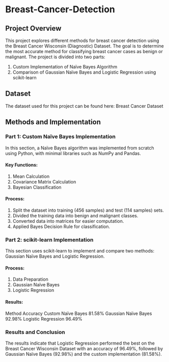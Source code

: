 # Breast-Cancer-Detection

## Project Overview
This project explores different methods for breast cancer detection using the Breast Cancer Wisconsin (Diagnostic) Dataset. The goal is to determine the most accurate method for classifying breast cancer cases as benign or malignant. The project is divided into two parts:

1. Custom Implementation of Naïve Bayes Algorithm
2. Comparison of Gaussian Naïve Bayes and Logistic Regression using scikit-learn


## Dataset
The dataset used for this project can be found here: Breast Cancer Dataset

## Methods and Implementation
### Part 1: Custom Naïve Bayes Implementation
In this section, a Naïve Bayes algorithm was implemented from scratch using Python, with minimal libraries such as NumPy and Pandas.

#### Key Functions:
1. Mean Calculation
2. Covariance Matrix Calculation
3. Bayesian Classification

#### Process:
1. Split the dataset into training (456 samples) and test (114 samples) sets.
2.  Divided the training data into benign and malignant classes.
3.   Converted data into matrices for easier computation.
4.    Applied Bayes Decision Rule for classification.

### Part 2: scikit-learn Implementation
This section uses scikit-learn to implement and compare two methods: Gaussian Naïve Bayes and Logistic Regression.

#### Process:
1. Data Preparation
2. Gaussian Naïve Bayes
3. Logistic Regression

#### Results:
Method	Accuracy
Custom Naïve Bayes	81.58%
Gaussian Naïve Bayes	92.98%
Logistic Regression	96.49%


### Results and Conclusion
The results indicate that Logistic Regression performed the best on the Breast Cancer Wisconsin Dataset with an accuracy of 96.49%, followed by Gaussian Naïve Bayes (92.98%) and the custom implementation (81.58%).
